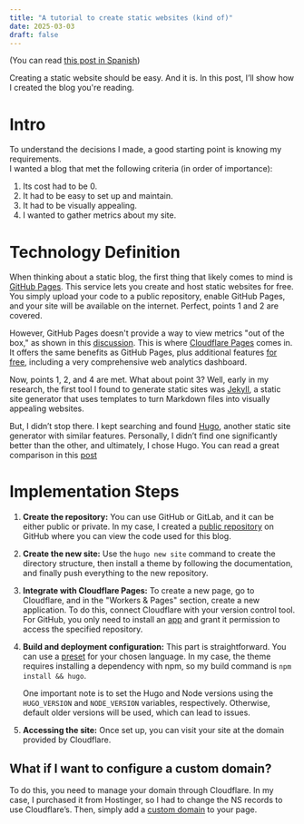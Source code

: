 ```yaml
---
title: "A tutorial to create static websites (kind of)"
date: 2025-03-03
draft: false
---
```


(You can read [this post in Spanish](valenvilardav.blog/es/posts/static-site-tutorial))

Creating a static website should be easy. And it is. In this post, I’ll show how I created the blog you're reading. 

<!--more-->

# Intro

To understand the decisions I made, a good starting point is knowing my requirements.  
I wanted a blog that met the following criteria (in order of importance):  

1. Its cost had to be 0.  
2. It had to be easy to set up and maintain.  
3. It had to be visually appealing.  
4. I wanted to gather metrics about my site.  

# Technology Definition

When thinking about a static blog, the first thing that likely comes to mind is [GitHub Pages](https://pages.github.com/). This service lets you create and host static websites for free. You simply upload your code to a public repository, enable GitHub Pages, and your site will be available on the internet. Perfect, points 1 and 2 are covered.  

However, GitHub Pages doesn't provide a way to view metrics "out of the box," as shown in this [discussion](https://github.com/orgs/community/discussions/31474). This is where [Cloudflare Pages](https://pages.cloudflare.com/) comes in. It offers the same benefits as GitHub Pages, plus additional features [for free](https://www.cloudflare.com/plans/developer-platform/), including a very comprehensive web analytics dashboard.  

Now, points 1, 2, and 4 are met. What about point 3? Well, early in my research, the first tool I found to generate static sites was [Jekyll](https://jekyllrb.com/), a static site generator that uses templates to turn Markdown files into visually appealing websites.  

But, I didn’t stop there. I kept searching and found [Hugo](https://gohugo.io/), another static site generator with similar features. Personally, I didn’t find one significantly better than the other, and ultimately, I chose Hugo. You can read a great comparison in this [post](https://draft.dev/learn/hugo-vs-jekyll)  

# Implementation Steps

1. **Create the repository:** You can use GitHub or GitLab, and it can be either public or private. In my case, I created a [public repository](https://github.com/valenvilardav/blog) on GitHub where you can view the code used for this blog.  

2. **Create the new site:** Use the `hugo new site` command to create the directory structure, then install a theme by following the documentation, and finally push everything to the new repository.  

3. **Integrate with Cloudflare Pages:** To create a new page, go to Cloudflare, and in the "Workers & Pages" section, create a new application. To do this, connect Cloudflare with your version control tool. For GitHub, you only need to install an [app](https://docs.github.com/en/apps/overview) and grant it permission to access the specified repository.  

4. **Build and deployment configuration:** This part is straightforward. You can use a [preset](https://developers.cloudflare.com/pages/configuration/build-configuration/) for your chosen language. In my case, the theme requires installing a dependency with npm, so my build command is `npm install && hugo`.  

   One important note is to set the Hugo and Node versions using the `HUGO_VERSION` and `NODE_VERSION` variables, respectively. Otherwise, default older versions will be used, which can lead to issues.  

5. **Accessing the site:** Once set up, you can visit your site at the domain provided by Cloudflare.  

## What if I want to configure a custom domain?

To do this, you need to manage your domain through Cloudflare. In my case, I purchased it from Hostinger, so I had to change the NS records to use Cloudflare’s. Then, simply add a [custom domain](https://developers.cloudflare.com/pages/configuration/custom-domains/) to your page.  
